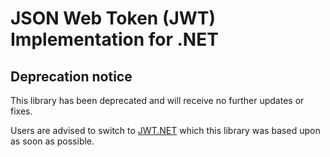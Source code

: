 # JSON Web Token (JWT) Implementation for .NET

## Deprecation notice

This library has been deprecated and will receive no further updates or fixes.

Users are advised to switch to [JWT.NET](https://github.com/jwt-dotnet/jwt) which this library was based upon as soon as possible. 
